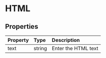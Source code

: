 # HTML

## Properties

| Property | Type   | Description         |
| :------- | :----- | :------------------ |
| text     | string | Enter the HTML text |

